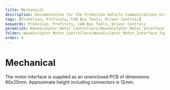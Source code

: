 ```yaml
---
title: Mechanical
description: Documentation for the Prohelion Vehicle Communications protocol
tags: [Prohelion, Profinity, CAN Bus Tools, Driver Controls]
keywords: Prohelion, Profinity, CAN Bus Tools, Driver Controls
permalink: WaveSculptor_Motor_Controllers/WaveSculptor_Motor_Interface_Type_3/Mechanical.html
folder: WaveSculptor_Motor_Controllers/WaveSculptor_Motor_Interface_Type_3
order: 4
---
```


# Mechanical

The motor interface is supplied as an unenclosed PCB of dimensions 60x25mm.  Approximate height including connectors is 12mm.

